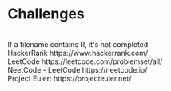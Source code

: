 # Challenges
<br>
If a filename contains R, it's not completed
<br>
HackerRank
    https://www.hackerrank.com/
<br>
LeetCode
    https://leetcode.com/problemset/all/
<br>
NeetCode - LeetCode
    https://neetcode.io/
<br>
Project Euler:
    https://projecteuler.net/